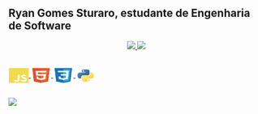 ## Ryan Gomes Sturaro, estudante de Engenharia de Software
<div align="center">
  <a href="https://github.com/rsturaro">
  <img width="42% "src="https://github-readme-stats.vercel.app/api?username=rsturaro&show_icons=true&theme=dracula&include_all_commits=true&count_private=true"/>
  <img width="57% "src="https://github-readme-stats.vercel.app/api/top-langs/?username=rsturaro&layout=compact&langs_count=7&theme=dracula"/>
</div>
<div style="display: inline_block"><br>
<br>
  <img align="center" alt="Rafa-Js" height="30" width="40" src="https://raw.githubusercontent.com/devicons/devicon/master/icons/javascript/javascript-plain.svg">
  <img align="center" alt="Rafa-HTML" height="30" width="40" src="https://raw.githubusercontent.com/devicons/devicon/master/icons/html5/html5-original.svg">
  <img align="center" alt="Rafa-CSS" height="30" width="40" src="https://raw.githubusercontent.com/devicons/devicon/master/icons/css3/css3-original.svg">
  <img align="center" alt="Rafa-Python" height="30" width="40" src="https://raw.githubusercontent.com/devicons/devicon/master/icons/python/python-original.svg">
</div>
  
  ##
 
<div> 
  <a href="https://www.linkedin.com/in/ryansturaro/" target="_blank"><img src="https://img.shields.io/badge/-LinkedIn-%230077B5?style=for-the-badge&logo=linkedin&logoColor=white" target="_blank"></a> 
 </div>
